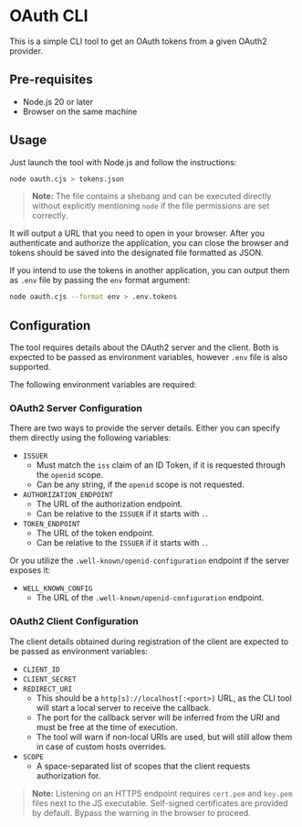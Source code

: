 # OAuth CLI

This is a simple CLI tool to get an OAuth tokens from a given OAuth2 provider.

## Pre-requisites

- Node.js 20 or later
- Browser on the same machine

## Usage

Just launch the tool with Node.js and follow the instructions:

```bash
node oauth.cjs > tokens.json
```

> **Note:** The file contains a shebang and can be executed directly without explicitly mentioning `node`
> if the file permissions are set correctly.

It will output a URL that you need to open in your browser. After you authenticate and authorize
the application, you can close the browser and tokens should be saved into the designated file
formatted as JSON.

If you intend to use the tokens in another application, you can output them as `.env` file by
passing the `env` format argument:

```bash
node oauth.cjs --format env > .env.tokens
```

## Configuration

The tool requires details about the OAuth2 server and the client. Both is expected
to be passed as environment variables, however `.env` file is also supported.

The following environment variables are required:

### OAuth2 Server Configuration

There are two ways to provide the server details. Either you can specify them directly
using the following variables:

- `ISSUER`
  - Must match the `iss` claim of an ID Token, if it is requested through the `openid` scope.
  - Can be any string, if the `openid` scope is not requested.
- `AUTHORIZATION_ENDPOINT`
  - The URL of the authorization endpoint.
  - Can be relative to the `ISSUER` if it starts with `.`.
- `TOKEN_ENDPOINT`
  - The URL of the token endpoint.
  - Can be relative to the `ISSUER` if it starts with `.`.

Or you utilize the `.well-known/openid-configuration` endpoint if the server exposes it:

- `WELL_KNOWN_CONFIG`
  - The URL of the `.well-known/openid-configuration` endpoint.

### OAuth2 Client Configuration

The client details obtained during registration of the client are expected to be passed as environment variables:

- `CLIENT_ID`
- `CLIENT_SECRET`
- `REDIRECT_URI`
  - This should be a `http[s]://localhost[:<port>]` URL, as the CLI tool will start a local server to receive the callback.
  - The port for the callback server will be inferred from the URI and must be free at the time of execution.
  - The tool will warn if non-local URIs are used, but will still allow them in case of custom hosts overrides.
- `SCOPE`
  - A space-separated list of scopes that the client requests authorization for.

> **Note:** Listening on an HTTPS endpoint requires `cert.pem` and `key.pem` files next to the JS executable. Self-signed
> certificates are provided by default. Bypass the warning in the browser to proceed.
